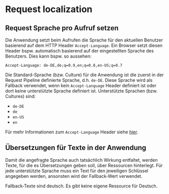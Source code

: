 # Request localization

## Request Sprache pro Aufruf setzen

Die Anwendung setzt beim Aufrufen die Sprache für den aktuellen Benutzer basierend auf dem HTTP
Header `Accept-Language`. Ein Browser setzt diesen Header bspw. automatisch basierend auf der eingestellten Sprache des
Benutzers. Dies kann bspw. so aussehen:

```
Accept-Language: de-DE,de;q=0.9,en;q=0.8,en-US;q=0.7
```

Die Standard-Sprache (bzw. Culture) für die Anwendung ist die zuerst in der Request Pipeline definierte Sprache,
d.h. `de-DE`. Diese Sprache wird als Fallback verwendet, wenn kein `Accept-Language` Header definiert ist oder dort
keine unterstützte Sprache definiert ist. Unterstützte Sprachen (bzw. Cultures) sind:

- `de-DE`
- `de`
- `en-US`
- `en`

Für mehr Informationen zum `Accept-Language` Header
siehe [hier](https://developer.mozilla.org/en-US/docs/Web/HTTP/Headers/Accept-Language).

## Übersetzungen für Texte in der Anwendung

Damit die angefragte Sprache auch tatsächlich Wirkung entfaltet, werden Texte, für die es Übersetzungen geben soll, über
Ressourcen hinterlegt. Für jede unterstützte Sprache muss ein Text für den jeweiligen Schlüssel angegeben werden,
ansonsten wird der Fallback-Wert verwendet.

Fallback-Texte sind deutsch. Es gibt keine eigene Ressource für Deutsch.
